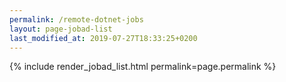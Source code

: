 ```yaml
---
permalink: /remote-dotnet-jobs
layout: page-jobad-list
last_modified_at: 2019-07-27T18:33:25+0200
---
```

{% include render_jobad_list.html permalink=page.permalink %}
